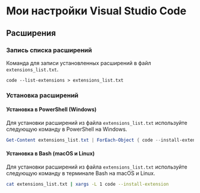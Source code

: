 # Мои настройки Visual Studio Code

## Расширения

### Запись списка расширений
Команда для записи установленных расширений в файл `extensions_list.txt`.

```shell
code --list-extensions > extensions_list.txt
```

### Установка расширений

#### Установка в PowerShell (Windows)
Для установки расширений из файла `extensions_list.txt` используйте следующую команду в PowerShell на Windows.

```powershell
Get-Content extensions_list.txt | ForEach-Object { code --install-extension $_ }
```

#### Установка в Bash (macOS и Linux)
Для установки расширений из файла `extensions_list.txt` используйте следующую команду в терминале Bash на macOS и Linux.

```bash
cat extensions_list.txt | xargs -L 1 code --install-extension
```
